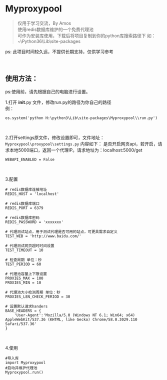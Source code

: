 # Myproxypool

> 仅用于学习交流，By Amos  
> 使用redis数据库维护的一个免费代理池  
> 可作为安装库使用，下载后将项目复制到你的python库搜索路径下 如：~\Python36\Lib\site-packages  

ps: 此项目时间较久远，不提供长期支持，仅供学习参考

<br>

## 使用方法：  
ps:使用前，请先根据自己的电脑进行设置。   

1.打开 __init__.py 文件，修改run.py的路径为你自己的路径    
例： 

    os.system('python H:\python3\Lib\site-packages\Myproxypool\\run.py')    

<br>

2.打开settings原文件，修改设置即可，文件地址：`Myproxypool\proxypool\settings.py` 
内容如下：
是否开启网页api，若开启，请求本地5000端口，返回一个代理IP。请求地址为：localhost:5000/get   
    
    WEBAPI_ENABLED = False

<br>

3.配置   

    # redis数据库连接地址 
    REDIS_HOST = 'localhost'    
    
    # redis数据库端口
    REDIS_PORT = 6379      
    
    # redis数据库密码 
    REDIS_PASSWORD = 'xxxxxxx'   
    
    # 代理测试站点，用于测试代理是否可用的站点，可更具需求自定义
    TEST_WEB = 'http://www.baidu.com/'
    
    # 代理测试网页超时时间设置   
    TEST_TIMEOUT = 10   
    
    # 检查周期 单位：秒   
    TEST_PERIOD = 60   
    
    # 代理池容量上下限设置   
    PROXIES_MAX = 100     
    PROXIES_MIN = 10 
    
    # 代理池大小检测周期 单位：秒   
    PROXIES_LEN_CHECK_PERIOD = 30   
    
    # 设置默认请求handers   
    BASE_HEADERS = {
        'User-Agent':'Mozilla/5.0 (Windows NT 6.1; Win64; x64) AppleWebKit/537.36 (KHTML, like Gecko) Chrome/58.0.3029.110 Safari/537.36'
    }
    
<br>

4.使用

    #导入库
    import Myproxypool     
    #启动并维护代理池   
    Myproxypool.run()
   

   

 


